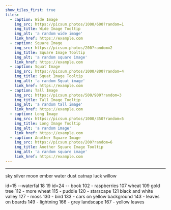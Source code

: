 ```yaml
---
show_tiles_first: true
tiles:
  - caption: Wide Image
    img_src: https://picsum.photos/1000/600?random=1
    img_title: Wide Image Tooltip
    img_alt: 'a random wide image'
    link_href: https://example.com
  - caption: Square Image
    img_src: https://picsum.photos/200?random=2
    img_title: Square Image Tooltip
    img_alt: 'a random square image'
    link_href: https://example.com
  - caption: Squat Image
    img_src: https://picsum.photos/1000/800?random=4
    img_title: Squat Image Tooltip
    img_alt: 'a random Squat image'
    link_href: https://example.com
  - caption: Tall Image
    img_src: https://picsum.photos/500/900?random=3
    img_title: Tall Image Tooltip
    img_alt: 'a random tall image'
    link_href: https://example.com    
  - caption: Long Image
    img_src: https://picsum.photos/1000/350?random=5
    img_title: Long Image Tooltip
    img_alt: 'a random image'
    link_href: https://example.com
  - caption: Another Square Image
    img_src: https://picsum.photos/200?random=6
    img_title: Another Square Image Tooltip
    img_alt: 'a random square image'
    link_href: https://example.com                
---
```

<hr>


sky
silver
moon
ember
water
dust
catnap
luck
willow

id=15 --waterfal
18
19
id=24 -- book
102 - raspberries
107 wheat
109 gold tree
112 - more wheat
115 - puddle
120 - starscape
121 black and white valley
127 - moss
130 - bird
133 - cars on yellow background
143 - leaves on boards
149 - lightning
166 - grey landscape
167 - yellow leaves

